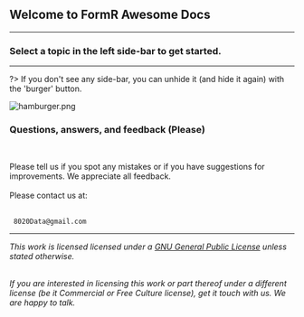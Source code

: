 ## Welcome to FormR Awesome Docs

----
### Select a topic in the left side-bar to get started.
----
?> If you don't see any side-bar, you can unhide it (and hide it again) with the 'burger' button.

![hamburger.png](assets/fr300-01_Hamburger.jpg)
<br/>

### Questions, answers, and feedback (Please)
<br/>

Please tell us if you spot any mistakes or if you have suggestions for improvements. We appreciate all feedback.
<br/><br/>
Please contact us at:
<br/><br/>
```
 8020Data@gmail.com
```
<!--
2. You can click on the `Open Chat` button in the bottom right corner to join the chat (it's associated with the [formr/awesome-docs](https://gitter.im/formr/awesome-docs) room on Gitter)
    - Gitter is an instant-messaging platform for open source projects similar in appearance to Slack or IRC.
3. If you're a bit git-savvy, you can submit pull requests or comment in the Issues on Github (see [How to Contribute](https://github.com/8020data/FormR_docs#how-to-contribute) for a short video guide we made for you.) Yay.
-->

---

*This work is licensed licensed under a [GNU General Public License](https://www.gnu.org/licenses/gpl-3.0.en.html) unless stated otherwise.*
<br/><br/>

<!--
<a rel="license" href="http://creativecommons.org/licenses/by-sa/4.0/"><img alt="Creative Commons License" style="border-width:0; margin=auto; display:block; width=auto;" src="https://i.creativecommons.org/l/by-sa/4.0/88x31.png" /></a>
-->

*If you are interested in licensing this work or part thereof under a different license (be it Commercial or Free Culture license), get it touch with us. We are happy to talk.*
